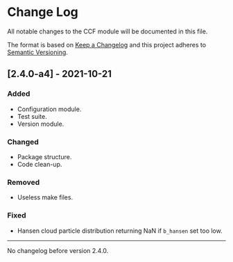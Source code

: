 # Change Log
All notable changes to the CCF module will be documented in this file.

The format is based on [Keep a Changelog](http://keepachangelog.com)
and this project adheres to [Semantic Versioning](http://semver.org).

## [2.4.0-a4] - 2021-10-21
### Added
- Configuration module.
- Test suite.
- Version module.

### Changed
- Package structure.
- Code clean-up.

### Removed
- Useless make files.

### Fixed
- Hansen cloud particle distribution returning NaN if `b_hansen` set too low.

---
No changelog before version 2.4.0.
